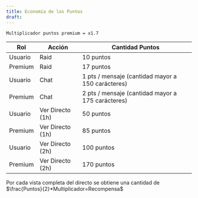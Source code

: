 ```yaml
---
title: Economía de los Puntos
draft:
---
```

	Multiplicador puntos premium = x1.7

| Rol     | Acción           | Cantidad Puntos                                   |
| ------- | ---------------- | ------------------------------------------------- |
| Usuario | Raid             | 10 puntos                                         |
| Premium | Raid             | 17 puntos                                         |
| Usuario | Chat             | 1 pts / mensaje (cantidad mayor a 150 carácteres) |
| Premium | Chat             | 2 pts / mensaje (cantidad mayor a 175 carácteres) |
| Usuario | Ver Directo (1h) | 50 puntos                                         |
| Premium | Ver Directo (1h) | 85 puntos                                         |
| Usuario | Ver Directo (2h) | 100 puntos                                        |
| Premium | Ver Directo (2h) | 170 puntos                                        |                                        |

Por cada vista completa del directo se obtiene una cantidad de $\frac{Puntos}{2}*Multiplicador=Recompensa$
